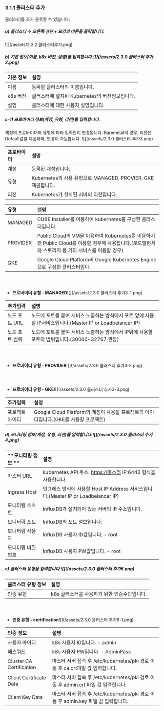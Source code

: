 ### 3.1.1 클러스터 추가

클러스터를 추가 등록할 수 있습니다.

##### a\)    클러스터 → 오른쪽 상단 + 모양의 버튼을 클릭합니다.

![](/assets/2.3.2 클러스터추가.png)

##### b\)  기본 정보\(이름, k8s 버전, 설명\)를 입력합니다.![](/assets/2.3.0 클러스터 추가2.png)

| **기본 정보** | 설명 |
| :--- | :--- |
| 이름 | 등록할 클러스터의 이름입니다. |
| k8s 버전 | 클러스터에 설치된 Kubernetes의 버전정보입니다. |
| 설명 | 클러스터에 대한 사용자 설명입니다. |

##### c-1\) 프로바이더 정보\(계정, 유형, 리전\)를 입력합니다.

계정의 프로바이더와 유형에 따라 입력란이 변경됩니다. Baremetal의 경우, 리전은 Default값을 제공하며, 변경이 가능합니다. ![](/assets/2.3.0 클러스터 추가3.png)

| **프로바이더** | **설명** |
| :--- | :--- |
| 계정 | 등록된 계정입니다. |
| 유형 | Kubernetes의 사용 유형으로 MANAGED, PROVIER, GKE 제공합니다. |
| 리전 | Kubernetes가 설치된 서버의 리전입니다. |

| **유형** | **설명** |
| :--- | :--- |
| MANAGED | CUBE Installer를 이용하여 kubernetes를 구성한 클러스터입니다. |
| PROVIDER | Public Cloud의 VM을 이용하여 Kubernetes를 이용하지만 Public Cloud를 이용할 경우에 사용합니다.\(로드밸런서와 스토리지 등 기타 서비스를 이용할 경우\) |
| GKE | Google Cloud Platform의 Google Kubernetes Engine으로 구성한 클러스터입다. |

#### ㅤ

* **프로바이더 유형 - MANAGED**![](/assets/2.3.0 클러스터 추가3-1.png)

| **추가입력** | **설명** |
| :--- | :--- |
| 노드 포트 URL | 노드에 포트를 붙여 서비스 노출하는 방식에서 포트 앞에 사용할  IP서비스입니다.\(Master IP or Loadbelancer IP\) |
| 노드 포트 범위 | 노드에 포트를 붙여 서비스 노출하는 방식에서 IP뒤에 사용할 포트의 범위입니다.\(30000~32767 권장\) |

#### ㅤ

* **프로바이더 유형 - PROVIDER**![](/assets/2.3.0 클러스터 추가3-2.png)ㅤ

#### ㅤ

* **프로바이더 유형 - GKE**![](/assets/2.3.0 클러스터 추가3-3.png)

| **추가입력** | **설명** |
| :--- | :--- |
| 프로젝트 아이디 | Google Cloud Platform의 계정이 사용할 프로젝트의 아이디입니다.\(GKE를 사용할 프로젝트\) |

##### 

##### d\) 모니터링 정보\(계정, 유형, 리전\)를 입력합니다.![](/assets/2.3.0 클러스터 추가4.png)

| **모니터링 정보 ** | **설명** |
| :--- | :--- |
| 마스터 URL | kubernetes API 주소. [https://마스터](https://마스터) IP:6443 형식을 사용합니다. |
| Ingress Host | 인그레스 방식에 사용할 Host IP Address 서비스입니다.\(Master IP or Loadbelancer IP\) |
| 모니터링 호스트 | InfluxDB가 설치되어 있는 서버의 IP 주소입니다. |
| 모니터링 포트 | InfluxDB의 포트 정보입니다. |
| 모니터링 사용자 | InfluxDB 사용자 ID값입니다. - root |
| 모니터링 비밀번호 | InfluxDB 사용자 PW값입니다. - root |

##### e\) 클러스터 유형을 입력합니다.![](/assets/2.3.0 클러스터 추가6.png)

| **클러스터 유형 정보** | **설명** |
| :--- | :--- |
| 인증 유형 | k8s 클러스터를 사용하기 위한 인증수단입니다. |

#### ㅤ

* **인증 유형 - certification**![](/assets/2.3.0 클러스터 추가6-1.png)

| 인증 정보 | **설명** |
| :--- | :--- |
| 사용자 아이디 | k8s 사용자 ID입니다. - admin |
| 패스워드 | k8s 사용자 PW입니다. - AdminPass |
| Cluster CA Certification | 마스터 서버 접속 후 /etc/kubernetes/pki 경로 이동 후 ca.crt파일 값 입력합니다. |
| Client Certificate Data | 마스터 서버 접속 후 /etc/kubernetes/pki 경로 이동 후 admin.crt 파일 값 입력합니다. |
| Client Key Data | 마스터 서버 접속 후 /etc/kubernetes/pki 경로 이동 후 admin.key 파일 값 입력합니다. |



